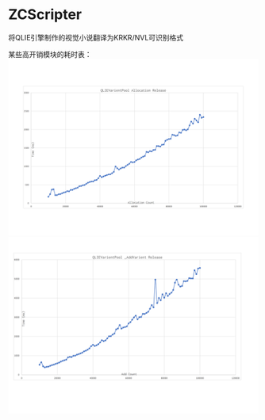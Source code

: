 # ZCScripter
将QLIE引擎制作的视觉小说翻译为KRKR/NVL可识别格式

某些高开销模块的耗时表：
![QLIEVarientPool Allocation Release](QLIEVarientPool%20Allocation%20Release%20(2).jpg)
![QLIEVarientPool _AddVarient Release](QLIEVarientPool%20_AddVarient%20Release.jpg)
